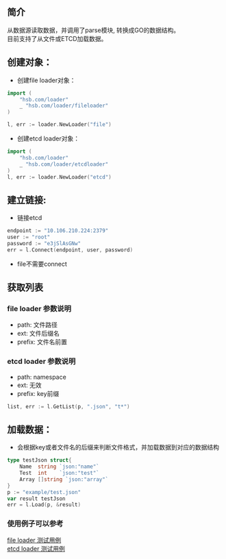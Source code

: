 ## 简介
从数据源读取数据，并调用了parse模块, 转换成GO的数据结构。  
目前支持了从文件或ETCD加载数据。  

## 创建对象：
* 创建file loader对象：  
``` go
import (
    "hsb.com/loader"
    _ "hsb.com/loader/fileloader"
)

l, err := loader.NewLoader("file")
```

* 创建etcd loader对象：
``` go
import (
    "hsb.com/loader"
    _ "hsb.com/loader/etcdloader"
)
l, err := loader.NewLoader("etcd")
```

## 建立链接:  
* 链接etcd  
``` go
endpoint := "10.106.210.224:2379"
user := "root"
password := "e3jSlAsGNw"
err = l.Connect(endpoint, user, password)
```

* file不需要connect  


## 获取列表  
### file loader 参数说明  
* path: 文件路径
* ext: 文件后缀名
* prefix: 文件名前置

### etcd loader 参数说明
* path: namespace
* ext: 无效
* prefix: key前缀

``` go
list, err := l.GetList(p, ".json", "t*")
```


## 加载数据：
* 会根据key或者文件名的后缀来判断文件格式，并加载数据到对应的数据结构  
``` go
type testJson struct{
    Name  string `json:"name"`
    Test  int    `json:"test"`
    Array []string `json:"array"`
}
p := "example/test.json"
var result testJson
err = l.Load(p, &result)
```

### 使用例子可以参考  
[file loader 测试用例](fileloader/loader_test.go)   
[etcd loader 测试用例](etcdloader/loader_test.go)   


